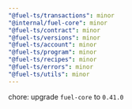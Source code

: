 ```yaml
---
"@fuel-ts/transactions": minor
"@internal/fuel-core": minor
"@fuel-ts/contract": minor
"@fuel-ts/versions": minor
"@fuel-ts/account": minor
"@fuel-ts/program": minor
"@fuel-ts/recipes": minor
"@fuel-ts/errors": minor
"@fuel-ts/utils": minor
---
```


chore: upgrade `fuel-core` to `0.41.0`
